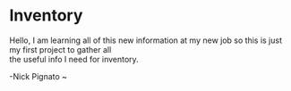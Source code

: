 # Inventory
Hello, I am learning all of this new information at my new job so this is just my first project to gather all  
the useful info I need for inventory.


-Nick Pignato
~              
